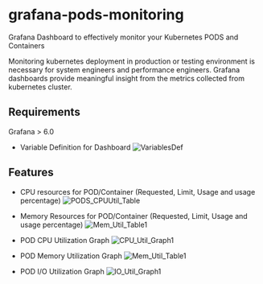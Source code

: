 # grafana-pods-monitoring
Grafana Dashboard to effectively monitor your Kubernetes PODS and Containers

Monitoring kubernetes deployment in production or testing environment is necessary for system engineers and performance engineers. Grafana dashboards provide meaningful insight from the metrics collected from kubernetes cluster.

## Requirements
Grafana > 6.0

* Variable Definition for Dashboard
![VariablesDef](https://user-images.githubusercontent.com/41537135/132191169-d1dfa0a1-9d39-4191-8295-2611f8ed608a.PNG)

## Features

* CPU resources for POD/Container (Requested, Limit, Usage and usage percentage)
![PODS_CPUUtil_Table](https://user-images.githubusercontent.com/41537135/132192436-5859f5b6-3597-446d-92a5-0fff8469a808.PNG)

* Memory Resources for POD/Container (Requested, Limit, Usage and usage percentage)
![Mem_Util_Table1](https://user-images.githubusercontent.com/41537135/132192476-f085ca41-78a3-4dd7-b8e2-ab8dd1a992de.PNG)

* POD CPU Utilization Graph
![CPU_Util_Graph1](https://user-images.githubusercontent.com/41537135/132192623-299139d0-03aa-400e-b632-caeac2e0396d.PNG)

* POD Memory Utilization Graph
![Mem_Util_Table1](https://user-images.githubusercontent.com/41537135/132192658-bfebcd81-a3bc-4d3f-9d28-e3bc9a3ff27f.PNG)

* POD I/O Utilization Graph
![IO_Util_Graph1](https://user-images.githubusercontent.com/41537135/132192684-75bc232b-9719-4ab3-9a5e-29f53cb3b4a7.PNG)

